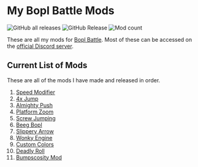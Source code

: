 # My Bopl Battle Mods
![GitHub all releases](https://img.shields.io/github/downloads/ReallyBadDeveloper/MyBoplBattleMods/total?logo=github)
![GitHub Release](https://img.shields.io/github/v/release/ReallyBadDeveloper/MyBoplBattleMods?style=plastic&label=latest%20release)
![Mod count](https://img.shields.io/badge/mod_count-11-blue)

These are all my mods for [Bopl Battle](https://store.steampowered.com/app/1686940/Bopl_Battle/). Most of these can be accessed on the [official Discord server](https://discord.gg/official-bopl-battle-modding-comunity-1175164882388275310).

## Current List of Mods
These are all of the mods I have made and released in order.
1. [Speed Modifier](https://github.com/ReallyBadDeveloper/MyBoplBattleMods/releases/tag/speedmodifier1.1.0)
2. [4x Jump](https://github.com/ReallyBadDeveloper/MyBoplBattleMods/releases/tag/4xjump1.0.0)
3. [Almighty Push](https://github.com/ReallyBadDeveloper/MyBoplBattleMods/releases/tag/almightypush1.0.0)
4. [Platform Zoom](https://github.com/ReallyBadDeveloper/MyBoplBattleMods/releases/tag/platformzoom1.0.0)
5. [Screw Jumping](https://github.com/ReallyBadDeveloper/MyBoplBattleMods/releases/tag/platformzoom1.0.0)
6. [Beeg Bopl](https://github.com/ReallyBadDeveloper/MyBoplBattleMods/releases/tag/beegbopl1.0.0)
7. [Slippery Arrow](https://github.com/ReallyBadDeveloper/MyBoplBattleMods/releases/tag/slipperyarrow1.0.0)
8. [Wonky Engine](https://github.com/ReallyBadDeveloper/MyBoplBattleMods/releases/tag/wonkyengine1.0.0)
9. [Custom Colors](https://github.com/ReallyBadDeveloper/MyBoplBattleMods/releases/tag/customcolors2.0.0)
10. [Deadly Roll](https://github.com/ReallyBadDeveloper/MyBoplBattleMods/releases/tag/deadlyroll1.0.0)
11. [Bumpscosity Mod](https://github.com/ReallyBadDeveloper/MyBoplBattleMods/releases/tag/bumpscositymod1.0.0)
